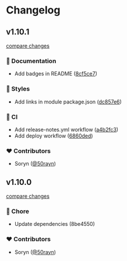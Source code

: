 # Changelog

## v1.10.1

[compare changes](https://github.com/50rayn/nuxt-bezier/compare/v1.10.0...v1.10.1)

### 📖 Documentation

- Add badges in README ([8cf5ce7](https://github.com/50rayn/nuxt-bezier/commit/8cf5ce7))

### 🎨 Styles

  - Add links in module package.json ([dc857e6](https://github.com/50rayn/nuxt-bezier/commit/dc857e6))

### 🤖 CI

  - Add release-notes.yml workflow ([a4b2fc3](https://github.com/50rayn/nuxt-bezier/commit/a4b2fc3))
  - Add deploy workflow ([6860ded](https://github.com/50rayn/nuxt-bezier/commit/6860ded))

### ❤️  Contributors

- Soryn ([@50rayn](http://github.com/50rayn))


## v1.10.0

[compare changes](https://github.com/50rayn/nuxt-bezier/compare/v1.10.0...main)

### 🏡 Chore

  - Update dependencies (8be4550)

### ❤️  Contributors

- Soryn ([@50rayn](http://github.com/50rayn))

